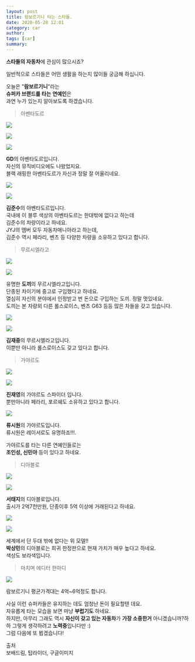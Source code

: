 ```yaml
---
layout: post
title: 람보르기니 타는 스타들.
date: 2020-05-28 12:01
category: car
author: 
tags: [car]
summary: 
---
```



**스타들의 자동차**에 관심이 많으시죠?  
  
일반적으로 스타들은 어떤 생활을 하는지 많이들 궁금해 하십니다.  
  
오늘은 "**람보르기니**"라는  
**슈퍼카 브랜드를 타는** **연예인**은  
과연 누가 있는지 알아보도록 하겠습니다.  

> 아벤타도르

[![](https://post-phinf.pstatic.net/MjAxNzA1MTZfMjk0/MDAxNDk0OTIxMzQ2NTM2.cNBUqV2Dp9LixhSUt76LJ-FZRF_hcb9T5rZkIM9BGpEg.OqYC2ailih9P6Qs1NLTgil4nlUUsLaUYOUe3zCRXMKcg.JPEG/%EC%A7%80%EB%94%942.jpg?type=w1200)](https://post.naver.com/viewer/postView.nhn?volumeNo=7696775&memberNo=31032940#)

[![](https://post-phinf.pstatic.net/MjAxNzA1MTZfMTA4/MDAxNDk0OTIxMzYwMzIz.YnHM9lqPFV5R_o8Luz5BmIk133jMI2oQc1xoEoN7Sa0g.goBOuDy7sL4OZDXPbOrEDpkhSfqoLEApUfYUC3Ox8-Yg.JPEG/%EC%A7%80%EB%94%94.jpg?type=w1200)](https://post.naver.com/viewer/postView.nhn?volumeNo=7696775&memberNo=31032940#)

[![](https://post-phinf.pstatic.net/MjAxNzA1MTZfMTcx/MDAxNDk0OTIxMzcwOTQz.p473ZO34BE6ap053KSZbV_tB_gva7fUXqHharRcHnoEg.Dy0buLr2pmidp0F3LMDJbW8WAg6JdWk2T9GuOPe2lrQg.PNG/%EC%A7%80%EB%94%943.png?type=w1200)](https://post.naver.com/viewer/postView.nhn?volumeNo=7696775&memberNo=31032940#)

**GD**의 아벤타도르입니다.  
자신의 뮤직비디오에도 나왔었지요.  
블랙 래핑한 아벤타도르가 자신과 정말 잘 어울리네요.

[![](https://post-phinf.pstatic.net/MjAxNzA1MTZfMTIy/MDAxNDk0OTIxNDgxOTQx.3kbxI_9818tsUOx4nfWGLC_xTMdSfa2ElEvgZ9-95k0g.yG-LwuoWM7tqKyABA0v7fMCi55RdQ8mySv_VhcBSwGwg.PNG/%EC%8B%9C%EC%95%84%EC%A4%80%EC%88%98.png?type=w1200)](https://post.naver.com/viewer/postView.nhn?volumeNo=7696775&memberNo=31032940#)

[![](https://post-phinf.pstatic.net/MjAxNzA1MTZfMTg2/MDAxNDk0OTIxNDg4ODI0.gvALutWLRjj8tuPUB-PzpeOLlQYF1k1yEORoV57ByMMg.Nsv39WjvRRTbGGtvd973PvbeQt-vuXWrZNvKihdMjvgg.PNG/%EC%8B%9C%EC%95%84%EC%A4%80%EC%88%982.png?type=w1200)](https://post.naver.com/viewer/postView.nhn?volumeNo=7696775&memberNo=31032940#)

**김준수**의 아벤타도르입니다.  
국내에 이 블루 색상의 아벤타도르는 한대밖에 없다고 하는데  
김준수의 차량이라고 하네요.  
JYJ의 맴버 모두 자동차매니아라고 하는데,  
김준수 역시 페라리, 벤츠 등 다양한 차량을 소유하고 있다고 합니다.

> 무르시엘라고

[![](https://post-phinf.pstatic.net/MjAxNzA1MTZfMjQw/MDAxNDk0OTIxODA1ODE0.qKUeqoF05Mn0FXX2ueQfK9-2mpCnAzsRWgUx-OJ49I4g.6n7v6Xy_1UTD1ILkyx3hFs15SRJwo6m7lxFcwYaxj7Qg.JPEG/%EB%8F%84%EB%81%BC.jpg?type=w1200)](https://post.naver.com/viewer/postView.nhn?volumeNo=7696775&memberNo=31032940#)

[![](https://post-phinf.pstatic.net/MjAxNzA1MTZfMTQ3/MDAxNDk0OTIxODA1ODA3.ko561YSGRtQ2rnsIntUMrWHy_d2M-p4fgOsEDf0UIwYg.JF0oj8VkrUBD2Ny_1xkqwsIHDWZkE2iXCAYtQwZK7BYg.JPEG/%EB%8F%84%EB%81%BC3.jpg?type=w1200)](https://post.naver.com/viewer/postView.nhn?volumeNo=7696775&memberNo=31032940#)

유명한 **도끼**의 무르시엘라고입니다.  
단종된 차이기에 중고로 구입했다고 하네요.  
열심히 자신의 분야에서 인정받고 번 돈으로 구입하는 도끼. 정말 멋있네요.  
도끼는 본 차량외 다른 롤스로이스, 벤츠 G63 등등 많은 차들을 갖고 있습니다.

[![](https://post-phinf.pstatic.net/MjAxNzA1MTZfMTAz/MDAxNDk0OTIyMDg0ODQ3.WqDfZw9lZlHrqJh3lDJQ2coWTk91dIUj0WXy7p9O4TYg.wYbTyf82T5Uz9re1K1o1_pbOjiQ6tldmMfm4PWiGF6cg.PNG/%EA%B9%80%EC%9E%AC%EC%A4%91.png?type=w1200)](https://post.naver.com/viewer/postView.nhn?volumeNo=7696775&memberNo=31032940#)

[![](https://post-phinf.pstatic.net/MjAxNzA1MTZfNzkg/MDAxNDk0OTIyMDg0NzAw.NDjlcmCJkkCGwfGUs33oVDiFODDypAs9vNsQzoirpuQg.Ujg-CmwJT1baX3dsdc1bZnC7GiYB8BDrmM1FeTcOdHYg.JPEG/%EA%B9%80%EC%9E%AC%EC%A4%91.jpg?type=w1200)](https://post.naver.com/viewer/postView.nhn?volumeNo=7696775&memberNo=31032940#)

**김재중**의 무르시엘라고입니다.  
이뿐만 아니라 롤스로이스도 갖고 있다고 합니다.

> 가야르도

[![](https://post-phinf.pstatic.net/MjAxNzA1MTZfMTI1/MDAxNDk0OTIyMzQzMjMz.sOp58ETHz7B8YcDvaxRCZDgUCNmqX6vgnTzIS8mIf8Eg.Udd7zMfVr-Wos1EYDrdxtxquEGU8JhIRUQEYgjc2GuQg.JPEG/%EC%A7%84%EC%9E%AC%EC%98%81.jpg?type=w1200)](https://post.naver.com/viewer/postView.nhn?volumeNo=7696775&memberNo=31032940#)

[![](https://post-phinf.pstatic.net/MjAxNzA1MTZfMjY5/MDAxNDk0OTIyMzQzMTMw.m5dG-SOh5vp5sa93QgwG8wlzk-jWBlT-MdK-lp6mdWog.9qR5U-eW6LCB7jdoNh1Vwd6cB1Qlo6PUKBiJcQqC5xog.JPEG/%EC%A7%84%EC%9E%AC%EC%98%813.jpg?type=w1200)](https://post.naver.com/viewer/postView.nhn?volumeNo=7696775&memberNo=31032940#)

**진재영**의 가야르도 스파이더 입니다.  
뿐만아니라 페라리, 포르쉐도 소유하고 있다고 합니다.

[![](https://post-phinf.pstatic.net/MjAxNzA1MTZfMjEg/MDAxNDk0OTIzNzE0NTY4.4R1LT0qHu-EJTjGO9ANOTkt_fpO5jdQ_oP5MCJC8B-Qg.pngedan6Hpc45UMhXsJTd4OQ2M6Z_C5J6ahnlL540t4g.JPEG/image_4073181811494923635315.jpg?type=w1200)](https://post.naver.com/viewer/postView.nhn?volumeNo=7696775&memberNo=31032940#)

**류시원**의 가야르도입니다.  
류시원은 레이서로도 유명하죠!!!.  
  
가야르도를 타는 다른 연예인들로는  
**조인성, 신민아** 등이 있다고 하네요.

> 디아블로

[![](https://post-phinf.pstatic.net/MjAxNzA1MTZfMTMw/MDAxNDk0OTIzMDM4MTEx.tv6_dHghpRxQudwTROzVhFE87NCHwDgWQQQ3V1L27YAg.CC8a09FGx4w3MFmVIz6EaJ9WPiMluCa3_QSBGP5xl_Qg.JPEG/%EC%84%9C%ED%83%9C%EC%A7%80.jpg?type=w1200)](https://post.naver.com/viewer/postView.nhn?volumeNo=7696775&memberNo=31032940#)

[![](https://post-phinf.pstatic.net/MjAxNzA1MTZfMjEy/MDAxNDk0OTIzMDgxMTYw.qAEnYmvsQ2xEnEq9nKkcA6jtagS1fackWNJoNW7vvQYg.mMVz_TLNGwA12WxCb1_tS6EaCdP-jr_OIts5Om-oO3og.JPEG/%EC%84%9C%ED%83%9C%EC%A7%802.jpg?type=w1200)](https://post.naver.com/viewer/postView.nhn?volumeNo=7696775&memberNo=31032940#)

**서태지**의 디아블로입니다.  
출시가 2억7천만원, 단종이후 5억 이상에 거래된다고 하네요.

[![](https://post-phinf.pstatic.net/MjAxNzA1MTZfMjI0/MDAxNDk0OTIzMTcwODk0.S5I0cncRRG9alwcKbwEeGT2QEXsOUPFURZiLAJtJc8wg.nLshq3QRKg57SL3qe-MJCjvN1eJMzCpC9JcVL5RS8C8g.JPEG/%EB%B0%95%EC%83%81%EB%AF%BC.jpeg?type=w1200)](https://post.naver.com/viewer/postView.nhn?volumeNo=7696775&memberNo=31032940#)

[![](https://post-phinf.pstatic.net/MjAxNzA1MTZfMTM2/MDAxNDk0OTIzMjY2MjAw.ETogP7_nmYZo4QYThuNqLVHcRuO2AB4Zug2NRJLx_38g.VSDDkrEv_-c-3pcrXaM0U3s6YgC_LKq_cKMTecznQaYg.JPEG/%EB%B0%95%EC%83%81%EB%AF%BC2.jpg?type=w1200)](https://post.naver.com/viewer/postView.nhn?volumeNo=7696775&memberNo=31032940#)

세계에서 단 두대 밖에 없다는 위 모델!!  
**박상민**의 디아블로는 희귀 한정판으로 현재 가치가 매우 높다고 하네요.  
색상도 보라색입니다.

> 마치며 에디터 한마디

[![](https://post-phinf.pstatic.net/MjAxNzA1MTZfMjY1/MDAxNDk0OTIzODc2NTE1.YB5SielnWpezO3QowTeTCBmZkTojJiQFAI2nfrRO_UYg.Yxn8_jQ97gt0vyYJ4CMvQobIKbBF3PCiocy936Q9v3og.JPEG/%ED%95%9C%EC%B1%84%EC%98%81.jpg?type=w1200)](https://post.naver.com/viewer/postView.nhn?volumeNo=7696775&memberNo=31032940#)

람보르기니 평균가격대는 4억~6억정도 합니다.  
  
사실 이런 슈퍼카들은 유지하는 데도 엄청난 돈이 필요할텐 데요.  
자유롭게 타는 모습을 보면 마냥 **부럽기도** 하네요.  
하지만, 아무리 그래도 역시 **자신이 갖고 있는 자동차**가 **가장 소중한거** 아니겠습니까?하하 그렇게 생각하려고 **노력중**입니다만 :)  
그럼 다음에 또 뵙겠습니다!  

출처  
보배드림, 탑라이더, 구글이미지